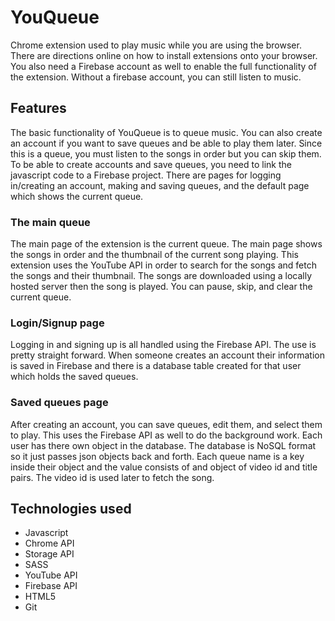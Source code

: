 # YouQueue

Chrome extension used to play music while you are using the browser. There are directions online on how to install extensions onto your browser. You also need a Firebase account as well to enable the full functionality of the extension. Without a firebase account, you can still listen to music.

## Features

The basic functionality of YouQueue is to queue music. You can also create an account if you want to save queues and be able to play them later. Since this is a queue, you must listen to the songs in order but you can skip them. To be able to create accounts and save queues, you need to link the javascript code to a Firebase project. There are pages for logging in/creating an account, making and saving queues, and the default page which shows the current queue.

### The main queue 
The main page of the extension is the current queue. The main page shows the songs in order and the thumbnail of the current song playing. This extension uses the YouTube API in order to search for the songs and fetch the songs and their thumbnail. The songs are downloaded using a locally hosted server then the song is played. You can pause, skip, and clear the current queue.

### Login/Signup page
Logging in and signing up is all handled using the Firebase API. The use is pretty straight forward. When someone creates an account their information is saved in Firebase and there is a database table created for that user which holds the saved queues.

### Saved queues page
After creating an account, you can save queues, edit them, and select them to play. This uses the Firebase API as well to do the background work. Each user has there own object in the database. The database is NoSQL format so it just passes json objects back and forth. Each queue name is a key inside their object and the value consists of and object of video id and title pairs. The video id is used later to fetch the song.

## Technologies used
* Javascript
* Chrome API
* Storage API
* SASS
* YouTube API
* Firebase API
* HTML5
* Git
